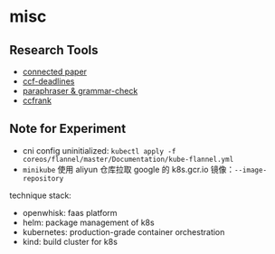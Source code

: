 # misc

## Research Tools

- [connected paper](https://www.connectedpapers.com/)
- [ccf-deadlines](https://ccfddl.github.io/)
- [paraphraser & grammar-check](https://quillbot.com/)
- [ccfrank](https://github.com/WenyanLiu/CCFrank4dblp)

## Note for Experiment

- cni config uninitialized: `kubectl apply -f coreos/flannel/master/Documentation/kube-flannel.yml`
- `minikube` 使用 aliyun 仓库拉取 google 的 k8s.gcr.io 镜像：`--image-repository`

technique stack:

- openwhisk: faas platform
- helm: package management of k8s
- kubernetes: production-grade container orchestration
- kind: build cluster for k8s

